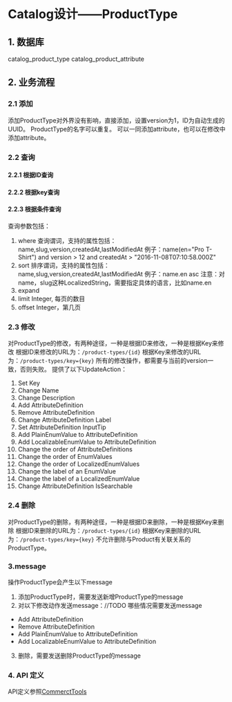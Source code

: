 # Catalog设计——ProductType

## 1. 数据库
catalog_product_type
catalog_product_attribute

## 2. 业务流程
### 2.1 添加
添加ProductType对外界没有影响，直接添加，设置version为1，ID为自动生成的UUID。
ProductType的名字可以重复。
可以一同添加attribute，也可以在修改中添加attribute。

### 2.2 查询
#### 2.2.1 根据ID查询
#### 2.2.2 根据key查询
#### 2.2.3 根据条件查询
查询参数包括：
1. where
  查询谓词，支持的属性包括：
  name,slug,version,createdAt,lastModifiedAt
  例子：name(en="Pro T-Shirt") and version > 12 and createdAt > "2016-11-08T07:10:58.000Z"
2. sort
  排序谓词，支持的属性包括：
  name,slug,version,createdAt,lastModifiedAt
  例子：name.en asc
  注意：对name，slug这种LocalizedString，需要指定具体的语言，比如name.en
3. expand
4. limit
  Integer, 每页的数目
5. offset
  Integer，第几页

### 2.3 修改
对ProductType的修改，有两种途径，一种是根据ID来修改，一种是根据Key来修改
根据ID来修改的URL为：`/product-types/{id}`
根据Key来修改的URL为：`/product-types/key={key}`
所有的修改操作，都需要与当前的version一致，否则失败。
提供了以下UpdateAction：
1. Set Key
2. Change Name
3. Change Description
4. Add AttributeDefinition
5. Remove AttributeDefinition
6. Change AttributeDefinition Label
7. Set AttributeDefinition InputTip
8. Add PlainEnumValue to AttributeDefinition
9. Add LocalizableEnumValue to AttributeDefinition
10. Change the order of AttributeDefinitions
11. Change the order of EnumValues
12. Change the order of LocalizedEnumValues
13. Change the label of an EnumValue
14. Change the label of a LocalizedEnumValue
15. Change AttributeDefinition IsSearchable

### 2.4 删除
对ProductType的删除，有两种途径，一种是根据ID来删除，一种是根据Key来删除
根据ID来删除的URL为：`/product-types/{id}`
根据Key来删除的URL为：`/product-types/key={key}`
不允许删除与Product有关联关系的ProductType。

### 3.message
操作ProductType会产生以下message
1. 添加ProductType时，需要发送新增ProductType的message
2. 对以下修改动作发送message：//TODO 哪些情况需要发送message
  * Add AttributeDefinition
  * Remove AttributeDefinition
  * Add PlainEnumValue to AttributeDefinition
  * Add LocalizableEnumValue to AttributeDefinition
3. 删除，需要发送删除ProductType的message

### 4. API 定义
API定义参照[CommerctTools](https://dev.commercetools.com/http-api-projects-productTypes.html)